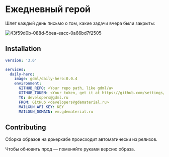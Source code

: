 # Ежедневный герой

Шлет каждый день письмо о том, какие задачи вчера были закрыты:

![43f59d0b-088d-5bea-eacc-0a66bd7f2505](https://user-images.githubusercontent.com/1592663/58763095-92099680-855f-11e9-8812-f5cb419a7ab8.png)

## Installation

```yaml
version: '3.6'

services:
  daily-hero:
    image: gdml/daily-hero:0.0.4
    environment:
      GITHUB_REPO: <Your repo path, like gdml/a>
      GITHUB_TOKEN: <Your token, get it at https://github.com/settings/tokens>
      TO: developers@gdml.ru
      FROM: GitHub <developers@gdematerial.ru>
      MAILGUN_API_KEY: KEY
      MAILGUN_DOMAIN: em.gdematerial.ru
```

## Contributing
Сборка образов на докерхабе происходит автоматически из релизов.

Чтобы обновить прод — поменяйте руками версию образа.
